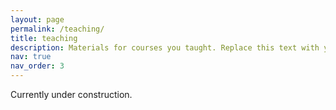 ```yaml
---
layout: page
permalink: /teaching/
title: teaching
description: Materials for courses you taught. Replace this text with your description.
nav: true
nav_order: 3
---
```


Currently under construction.
